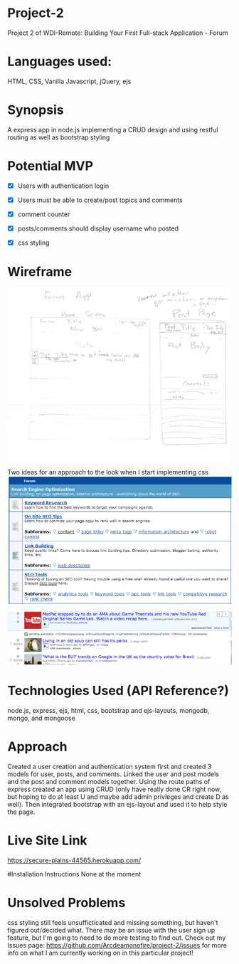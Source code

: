 # Project-2
Project 2 of WDI-Remote: Building Your First Full-stack Application - Forum

# Languages used:
HTML, CSS, Vanilla Javascript, jQuery, ejs

# Synopsis
A express app in node.js implementing a CRUD design and using restful routing as well as bootstrap styling

# Potential MVP
- [x] Users with authentication login
- [x] Users must be able to create/post topics and comments
- [x] comment counter
- [x] posts/comments should display username who posted
- [x] css styling


# Wireframe

![alt text](https://github.com/Arcdeamonofire/project-2/blob/master/devstuff/images/Wireframe.png)

Two ideas for an approach to the look when I start implementing css
![alt text](https://github.com/Arcdeamonofire/project-2/blob/master/devstuff/images/forum-thumb.png)

![alt text](https://github.com/Arcdeamonofire/project-2/blob/master/devstuff/images/reddit.png)

# Technologies Used (API Reference?)
node.js, express, ejs, html, css, bootstrap and ejs-layouts, mongodb, mongo, and mongoose

# Approach
Created a user creation and authentication system first and created 3 models for user, posts, and comments. Linked the user and post models and the post and comment models together. Using the route paths of express created an app using CRUD (only have really done CR right now, but hoping to do at least U and maybe add admin privleges and create D as well). Then integrated bootstrap with an ejs-layout and used it to help style the page.

# Live Site Link

https://secure-plains-44565.herokuapp.com/

#Installation Instructions
None at the moment

# Unsolved Problems
css styling still feels unsufficticated and missing something, but haven't figured out/decided what. There may be an issue with the user sign up feature, but I'm going to need to do more testing to find out. Check out my Issues page: https://github.com/Arcdeamonofire/project-2/issues for more info on what I am currently working on in this particular project!
